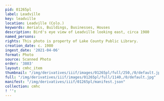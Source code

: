 ```yaml
---
pid: 01265pl
label: Leadville
key: leadville
location: Leadville (Colo.)
keywords: Aerials, Buildings, Businesses, Houses
description: Bird's eye view of Leadville looking east, circa 1980
named_persons: 
rights: This photo is property of Lake County Public Library.
creation_date: c. 1980
ingest_date: '2021-04-06'
format: Photo
source: Scanned Photo
order: '3803'
layout: cmhc_item
thumbnail: "/img/derivatives/iiif/images/01265pl/full/250,/0/default.jpg"
full: "/img/derivatives/iiif/images/01265pl/full/1140,/0/default.jpg"
manifest: "/img/derivatives/iiif/01265pl/manifest.json"
collection: cmhc
! '': 
---
```

